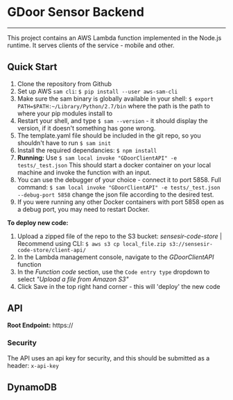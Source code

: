 # GDoor Sensor Backend
---

This project contains an AWS Lambda function implemented in the Node.js runtime. 
It serves clients of the service - mobile and other.

## Quick Start

 1. Clone the repository from Github
 2. Set up AWS `sam cli`: `$ pip install --user aws-sam-cli` 
 3. Make sure the sam binary is globally available in your shell: `$ export PATH=$PATH:~/Library/Python/2.7/bin` where the path is the path to where your pip modules install to
 4. Restart your shell, and type `$ sam --version` - it should display the version, if it doesn't something has gone wrong.
 5. The template.yaml file should be included in the git repo, so you shouldn't have to run `$ sam init`
 6. Install the required dependancies: `$ npm install`
 7. **Running:** Use `$ sam local invoke "GDoorClientAPI" -e tests/_test.json` This should start a docker container on your local machine and invoke the function with an input.
 8. You can use the debugger of your choice - connect it to port 5858. Full command: `$ sam local invoke "GDoorClientAPI" -e tests/_test.json --debug-port 5858` change the json file according to the desired test.
 9. If you were running any other Docker containers with port 5858 open as a debug port, you may need to restart Docker. 

**To deploy new code:**

 1. Upload a zipped file of the repo to the S3 bucket: *sensesir-code-store* | Recommend using CLI: `$ aws s3 cp local_file.zip s3://sensesir-code-store/client-api/`
 2. In the Lambda management console, navigate to the *GDoorClientAPI* function
 3. In the *Function code* section, use the `Code entry type` dropdown to select *"Upload a file from Amazon S3"*
 4. Click Save in the top right hand corner - this will 'deploy' the new code

## API
**Root Endpoint:** https://

### Security

The API uses an api key for security, and this should be submitted as a header: `x-api-key`

## DynamoDB